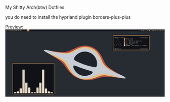 My Shitty Arch(btw) Dotfiles

you do need to install the hyprland plugin borders-plus-plus

Preview: 
![alt text](Preview.png)
